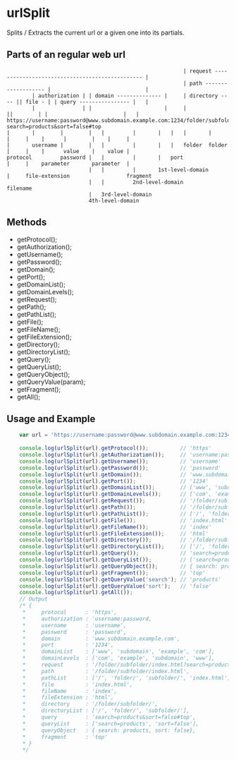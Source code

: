 # urlSplit

Splits / Extracts the current url or a given one into its partials.


## Parts of an regular web url
                                                            | request ----------------------------------------------- |
                                                            | path ------------------- |                              |
            | authorization | | domain -------------- |     | directory ---- || file - | | query ---------------- |   |
            |               | |                       |     |                ||        | |                        |   |
    https://username:password@www.subdomain.example.com:1234/folder/subfolder/index.html?search=products&sort=false#top
    |       |        |        |   |         |       |   |   |       |         |     |    |      |        |    |     |
    |       username |        |   |         |       |   |   folder  folder    |     |    |      value    |    value |
    protocol         password |   |         |       |   port                  |     |    parameter       parameter  |
                              |   |         |       1st-level-domain          |     file-extension                  fragment
                              |   |         2nd-level-domain                  filename
                              |   3rd-level-domain
                              4th-level-domain


## Methods

- getProtocol();
- getAuthorization();
- getUsername();
- getPassword();
- getDomain();
- getPort();
- getDomainList();
- getDomainLevels();
- getRequest();
- getPath();
- getPathList();
- getFile();
- getFileName();
- getFileExtension();
- getDirectory();
- getDirectoryList();
- getQuery();
- getQueryList();
- getQueryObject();
- getQueryValue(param);
- getFragment();
- getAll();


## Usage and Example

```javascript
    var url = 'https://username:password@www.subdomain.example.com:1234/folder/subfolder/index.html?search=products&sort=false#top';
       
    console.log(urlSplit(url).getProtocol());          // 'https'
    console.log(urlSplit(url).getAuthorization());     // 'username:password
    console.log(urlSplit(url).getUsername());          // 'username'
    console.log(urlSplit(url).getPassword());          // 'password'
    console.log(urlSplit(url).getDomain());            // 'www.subdomain.example.com'
    console.log(urlSplit(url).getPort());              // '1234'
    console.log(urlSplit(url).getDomainList());        // ['www', 'subdomain', 'example', 'com']
    console.log(urlSplit(url).getDomainLevels());      // ['com', 'example', 'subdomain', 'www']
    console.log(urlSplit(url).getRequest());           // '/folder/subfolder/index.html?search=products&sort=false#top'
    console.log(urlSplit(url).getPath());              // '/folder/subfolder/index.html'
    console.log(urlSplit(url).getPathList());          // ['/', 'folder/', 'subfolder/', 'index.html']
    console.log(urlSplit(url).getFile());              // 'index.html'
    console.log(urlSplit(url).getFileName());          // 'index'
    console.log(urlSplit(url).getFileExtension());     // 'html'
    console.log(urlSplit(url).getDirectory());         // '/folder/subfolder/'
    console.log(urlSplit(url).getDirectoryList());     // ['/', 'folder/', 'subfolder/']
    console.log(urlSplit(url).getQuery());             // 'search=products&sort=false#top'
    console.log(urlSplit(url).getQueryList());         // ['search=products', 'sort=false']
    console.log(urlSplit(url).getQueryObject());       // { search: products, sort: false}
    console.log(urlSplit(url).getFragment());          // 'top'
    console.log(urlSplit(url).getQueryValue('search'); // 'products'
    console.log(urlSplit(url).getQueryValue('sort');   // 'false'
    console.log(urlSplit(url).getAll());
    // Output
    /* {
     *     protocol      : 'https',
     *     authorization : 'username:password,
     *     username      : 'username',
     *     password      : 'password',
     *     domain        : 'www.subdomain.example.com',
     *     port          : '1234',
     *     domainList    : ['www', 'subdomain', 'example', 'com'],
     *     domainLevels  : ['com', 'example', 'subdomain', 'www'],
     *     request       : '/folder/subfolder/index.html?search=products&sort=false#top',
     *     path          : '/folder/subfolder/index.html',
     *     pathList      : ['/', 'folder/', 'subfolder/', 'index.html'],
     *     file          : 'index.html',
     *     fileName      : 'index',
     *     fileExtension : 'html',
     *     directory     : '/folder/subfolder/',
     *     directoryList : ['/', 'folder/', 'subfolder/'],
     *     query         : 'search=products&sort=false#top',
     *     queryList     : ['search=products', 'sort=false'],
     *     queryObject   : { search: products, sort: false},
     *     fragment      : 'top'
     * }
     */
```
